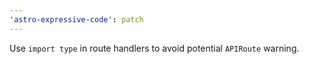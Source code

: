 ```yaml
---
'astro-expressive-code': patch
---
```


Use `import type` in route handlers to avoid potential `APIRoute` warning.
